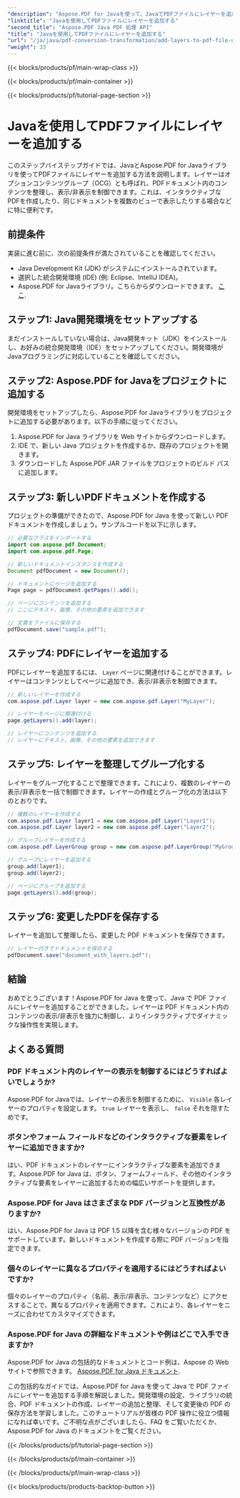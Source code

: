 ```yaml
---
"description": "Aspose.PDF for Javaを使って、JavaでPDFファイルにレイヤーを追加する方法を学びましょう。このステップバイステップガイドにはソースコードが含まれており、PDFの操作方法を簡単に説明します。"
"linktitle": "Javaを使用してPDFファイルにレイヤーを追加する"
"second_title": "Aspose.PDF Java PDF 処理 API"
"title": "Javaを使用してPDFファイルにレイヤーを追加する"
"url": "/ja/java/pdf-conversion-transformation/add-layers-to-pdf-file-using-java/"
"weight": 33
---
```


{{< blocks/products/pf/main-wrap-class >}}

{{< blocks/products/pf/main-container >}}

{{< blocks/products/pf/tutorial-page-section >}}

# Javaを使用してPDFファイルにレイヤーを追加する

このステップバイステップガイドでは、JavaとAspose.PDF for Javaライブラリを使ってPDFファイルにレイヤーを追加する方法を説明します。レイヤーはオプションコンテンツグループ（OCG）とも呼ばれ、PDFドキュメント内のコンテンツを整理し、表示/非表示を制御できます。これは、インタラクティブなPDFを作成したり、同じドキュメントを複数のビューで表示したりする場合などに特に便利です。

## 前提条件
実装に進む前に、次の前提条件が満たされていることを確認してください。

- Java Development Kit (JDK) がシステムにインストールされています。
- 選択した統合開発環境 (IDE) (例: Eclipse、IntelliJ IDEA)。
- Aspose.PDF for Javaライブラリ。こちらからダウンロードできます。 [ここ](https://releases。aspose.com/pdf/java/).

## ステップ1: Java開発環境をセットアップする
まだインストールしていない場合は、Java開発キット（JDK）をインストールし、お好みの統合開発環境（IDE）をセットアップしてください。開発環境がJavaプログラミングに対応していることを確認してください。

## ステップ2: Aspose.PDF for Javaをプロジェクトに追加する
開発環境をセットアップしたら、Aspose.PDF for Javaライブラリをプロジェクトに追加する必要があります。以下の手順に従ってください。

1. Aspose.PDF for Java ライブラリを Web サイトからダウンロードします。
2. IDE で、新しい Java プロジェクトを作成するか、既存のプロジェクトを開きます。
3. ダウンロードした Aspose.PDF JAR ファイルをプロジェクトのビルド パスに追加します。

## ステップ3: 新しいPDFドキュメントを作成する
プロジェクトの準備ができたので、Aspose.PDF for Java を使って新しい PDF ドキュメントを作成しましょう。サンプルコードを以下に示します。

```java
// 必要なクラスをインポートする
import com.aspose.pdf.Document;
import com.aspose.pdf.Page;

// 新しいドキュメントインスタンスを作成する
Document pdfDocument = new Document();

// ドキュメントにページを追加する
Page page = pdfDocument.getPages().add();

// ページにコンテンツを追加する
// ここにテキスト、画像、その他の要素を追加できます

// 文書をファイルに保存する
pdfDocument.save("sample.pdf");
```

## ステップ4: PDFにレイヤーを追加する
PDFにレイヤーを追加するには、 `Layer` ページに関連付けることができます。レイヤーはコンテンツとしてページに追加でき、表示/非表示を制御できます。

```java
// 新しいレイヤーを作成する
com.aspose.pdf.Layer layer = new com.aspose.pdf.Layer("MyLayer");

// レイヤーをページに関連付ける
page.getLayers().add(layer);

// レイヤーにコンテンツを追加する
// レイヤーにテキスト、画像、その他の要素を追加できます
```

## ステップ5: レイヤーを整理してグループ化する
レイヤーをグループ化することで整理できます。これにより、複数のレイヤーの表示/非表示を一括で制御できます。レイヤーの作成とグループ化の方法は以下のとおりです。

```java
// 複数のレイヤーを作成する
com.aspose.pdf.Layer layer1 = new com.aspose.pdf.Layer("Layer1");
com.aspose.pdf.Layer layer2 = new com.aspose.pdf.Layer("Layer2");

// グループレイヤーを作成する
com.aspose.pdf.LayerGroup group = new com.aspose.pdf.LayerGroup("MyGroup");

// グループにレイヤーを追加する
group.add(layer1);
group.add(layer2);

// ページにグループを追加する
page.getLayers().add(group);
```

## ステップ6: 変更したPDFを保存する
レイヤーを追加して整理したら、変更した PDF ドキュメントを保存できます。

```java
// レイヤー付きでドキュメントを保存する
pdfDocument.save("document_with_layers.pdf");
```

## 結論
おめでとうございます！Aspose.PDF for Java を使って、Java で PDF ファイルにレイヤーを追加することができました。レイヤーは PDF ドキュメント内のコンテンツの表示/非表示を強力に制御し、よりインタラクティブでダイナミックな操作性を実現します。

## よくある質問

### PDF ドキュメント内のレイヤーの表示を制御するにはどうすればよいでしょうか?
Aspose.PDF for Javaでは、レイヤーの表示を制御するために、 `Visible` 各レイヤーのプロパティを設定します。 `true` レイヤーを表示し、 `false` それを隠すためです。

### ボタンやフォーム フィールドなどのインタラクティブな要素をレイヤーに追加できますか?
はい、PDF ドキュメントのレイヤーにインタラクティブな要素を追加できます。Aspose.PDF for Java は、ボタン、フォームフィールド、その他のインタラクティブな要素をレイヤーに追加するための幅広いサポートを提供します。

### Aspose.PDF for Java はさまざまな PDF バージョンと互換性がありますか?
はい、Aspose.PDF for Java は PDF 1.5 以降を含む様々なバージョンの PDF をサポートしています。新しいドキュメントを作成する際に PDF バージョンを指定できます。

### 個々のレイヤーに異なるプロパティを適用するにはどうすればよいですか?
個々のレイヤーのプロパティ（名前、表示/非表示、コンテンツなど）にアクセスすることで、異なるプロパティを適用できます。これにより、各レイヤーをニーズに合わせてカスタマイズできます。

### Aspose.PDF for Java の詳細なドキュメントや例はどこで入手できますか?
Aspose.PDF for Java の包括的なドキュメントとコード例は、Aspose の Web サイトで参照できます。 [Aspose.PDF for Java ドキュメント](https://reference。aspose.com/pdf/java/).


この包括的なガイドでは、Aspose.PDF for Java を使って Java で PDF ファイルにレイヤーを追加する手順を解説しました。開発環境の設定、ライブラリの統合、PDF ドキュメントの作成、レイヤーの追加と整理、そして変更後の PDF の保存方法を学習しました。このチュートリアルが皆様の PDF 操作に役立つ情報になれば幸いです。ご不明な点がございましたら、FAQ をご覧いただくか、Aspose.PDF for Java のドキュメントをご覧ください。

{{< /blocks/products/pf/tutorial-page-section >}}

{{< /blocks/products/pf/main-container >}}

{{< /blocks/products/pf/main-wrap-class >}}

{{< blocks/products/products-backtop-button >}}